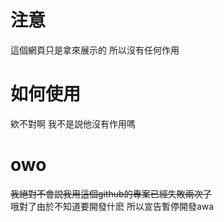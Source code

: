 # 注意
這個網頁只是拿來展示的 所以沒有任何作用
# 如何使用
欸不對啊 我不是説他沒有作用嗎
# owo
~~我絕對不會説我用這個github的專案已經失敗兩次了~~\
哦對了由於不知道要開發什麽 所以宣告暫停開發awa
